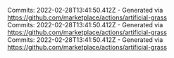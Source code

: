 Commits: 2022-02-28T13:41:50.412Z - Generated via https://github.com/marketplace/actions/artificial-grass
<br>
Commits: 2022-02-28T13:41:50.412Z - Generated via https://github.com/marketplace/actions/artificial-grass
<br>
Commits: 2022-02-28T13:41:50.412Z - Generated via https://github.com/marketplace/actions/artificial-grass
<br>
